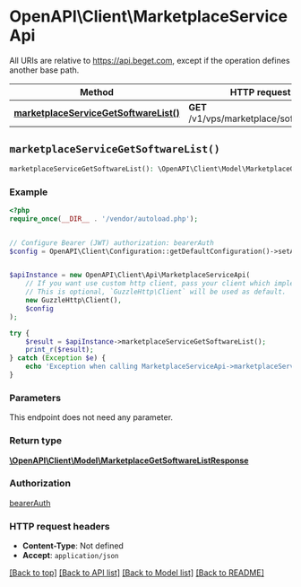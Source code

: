 # OpenAPI\Client\MarketplaceServiceApi

All URIs are relative to https://api.beget.com, except if the operation defines another base path.

| Method | HTTP request | Description |
| ------------- | ------------- | ------------- |
| [**marketplaceServiceGetSoftwareList()**](MarketplaceServiceApi.md#marketplaceServiceGetSoftwareList) | **GET** /v1/vps/marketplace/software/list |  |


## `marketplaceServiceGetSoftwareList()`

```php
marketplaceServiceGetSoftwareList(): \OpenAPI\Client\Model\MarketplaceGetSoftwareListResponse
```



### Example

```php
<?php
require_once(__DIR__ . '/vendor/autoload.php');


// Configure Bearer (JWT) authorization: bearerAuth
$config = OpenAPI\Client\Configuration::getDefaultConfiguration()->setAccessToken('YOUR_ACCESS_TOKEN');


$apiInstance = new OpenAPI\Client\Api\MarketplaceServiceApi(
    // If you want use custom http client, pass your client which implements `GuzzleHttp\ClientInterface`.
    // This is optional, `GuzzleHttp\Client` will be used as default.
    new GuzzleHttp\Client(),
    $config
);

try {
    $result = $apiInstance->marketplaceServiceGetSoftwareList();
    print_r($result);
} catch (Exception $e) {
    echo 'Exception when calling MarketplaceServiceApi->marketplaceServiceGetSoftwareList: ', $e->getMessage(), PHP_EOL;
}
```

### Parameters

This endpoint does not need any parameter.

### Return type

[**\OpenAPI\Client\Model\MarketplaceGetSoftwareListResponse**](../Model/MarketplaceGetSoftwareListResponse.md)

### Authorization

[bearerAuth](../../README.md#bearerAuth)

### HTTP request headers

- **Content-Type**: Not defined
- **Accept**: `application/json`

[[Back to top]](#) [[Back to API list]](../../README.md#endpoints)
[[Back to Model list]](../../README.md#models)
[[Back to README]](../../README.md)
